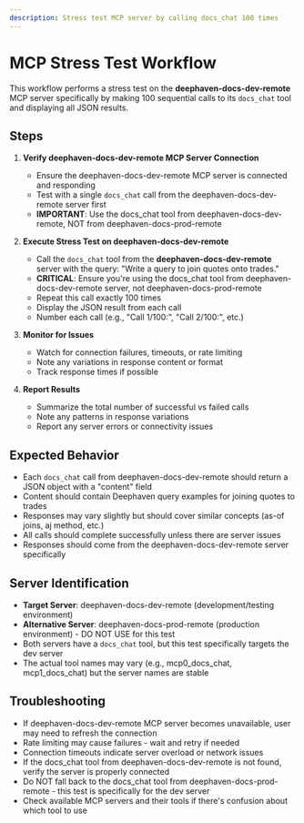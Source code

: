 ```yaml
---
description: Stress test MCP server by calling docs_chat 100 times
---
```


# MCP Stress Test Workflow

This workflow performs a stress test on the **deephaven-docs-dev-remote** MCP server specifically by making 100 sequential calls to its `docs_chat` tool and displaying all JSON results.

## Steps

1. **Verify deephaven-docs-dev-remote MCP Server Connection**
   - Ensure the deephaven-docs-dev-remote MCP server is connected and responding
   - Test with a single `docs_chat` call from the deephaven-docs-dev-remote server first
   - **IMPORTANT**: Use the docs_chat tool from deephaven-docs-dev-remote, NOT from deephaven-docs-prod-remote

2. **Execute Stress Test on deephaven-docs-dev-remote**
   - Call the `docs_chat` tool from the **deephaven-docs-dev-remote** server with the query: "Write a query to join quotes onto trades."
   - **CRITICAL**: Ensure you're using the docs_chat tool from deephaven-docs-dev-remote server, not deephaven-docs-prod-remote
   - Repeat this call exactly 100 times
   - Display the JSON result from each call
   - Number each call (e.g., "Call 1/100:", "Call 2/100:", etc.)

3. **Monitor for Issues**
   - Watch for connection failures, timeouts, or rate limiting
   - Note any variations in response content or format
   - Track response times if possible

4. **Report Results**
   - Summarize the total number of successful vs failed calls
   - Note any patterns in response variations
   - Report any server errors or connectivity issues

## Expected Behavior

- Each `docs_chat` call from deephaven-docs-dev-remote should return a JSON object with a "content" field
- Content should contain Deephaven query examples for joining quotes to trades
- Responses may vary slightly but should cover similar concepts (as-of joins, aj method, etc.)
- All calls should complete successfully unless there are server issues
- Responses should come from the deephaven-docs-dev-remote server specifically

## Server Identification

- **Target Server**: deephaven-docs-dev-remote (development/testing environment)
- **Alternative Server**: deephaven-docs-prod-remote (production environment) - DO NOT USE for this test
- Both servers have a `docs_chat` tool, but this test specifically targets the dev server
- The actual tool names may vary (e.g., mcp0_docs_chat, mcp1_docs_chat) but the server names are stable

## Troubleshooting

- If deephaven-docs-dev-remote MCP server becomes unavailable, user may need to refresh the connection
- Rate limiting may cause failures - wait and retry if needed
- Connection timeouts indicate server overload or network issues
- If the docs_chat tool from deephaven-docs-dev-remote is not found, verify the server is properly connected
- Do NOT fall back to the docs_chat tool from deephaven-docs-prod-remote - this test is specifically for the dev server
- Check available MCP servers and their tools if there's confusion about which tool to use
